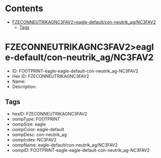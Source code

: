



Contents
========

* [FZECONNEUTRIKAGNC3FAV2>eagle-default/con-neutrik_ag/NC3FAV2](#fzeconneutrikagnc3fav2eagle-defaultcon-neutrik_agnc3fav2)
	* [Tags](#tags)

# FZECONNEUTRIKAGNC3FAV2>eagle-default/con-neutrik_ag/NC3FAV2

- ID: FOOTPRINT-eagle-eagle-default-con-neutrik_ag-NC3FAV2
- Hex ID: FZECONNEUTRIKAGNC3FAV2
- Name: 
- Description: 

## Tags

- hexID: FZECONNEUTRIKAGNC3FAV2
- oompType: FOOTPRINT
- oompSize: eagle
- oompColor: eagle-default
- oompDesc: con-neutrik_ag
- oompIndex: NC3FAV2
- oompName: eagle-default/con-neutrik_ag/NC3FAV2
- oompID: FOOTPRINT-eagle-eagle-default-con-neutrik_ag-NC3FAV2
